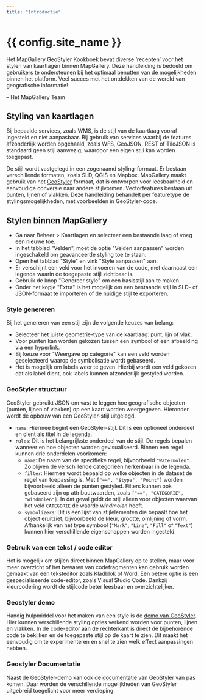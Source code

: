 ```yaml
---
title: "Introductie"
---
```


# {{ config.site_name }}

Het MapGallery GeoStyler Kookboek bevat diverse ‘recepten’ voor het stylen van kaartlagen binnen MapGallery. Deze handleiding is bedoeld om gebruikers te ondersteunen bij het optimaal benutten van de mogelijkheden binnen het platform. Veel succes met het ontdekken van de wereld van geografische informatie!

– Het MapGallery Team

Styling van kaartlagen
---

Bij bepaalde services, zoals WMS, is de stijl van de kaartlaag vooraf ingesteld en niet aanpasbaar. Bij gebruik van services waarbij de features afzonderlijk worden opgehaald, zoals WFS, GeoJSON, REST of TileJSON is standaard geen stijl aanwezig, waardoor een eigen stijl kan worden toegepast.

De stijl wordt vastgelegd in een zogenaamd styling-formaat. Er bestaan verschillende formaten, zoals SLD, QGIS en Mapbox. MapGallery maakt gebruik van het [GeoStyler](https://geostyler.org/) formaat, dat is ontworpen voor leesbaarheid en eenvoudige conversie naar andere stijlvormen. Vectorfeatures bestaan uit punten, lijnen of vlakken. Deze handleiding behandelt per featuretype de stylingsmogelijkheden, met voorbeelden in GeoStyler-code.


Stylen binnen MapGallery
---
- Ga naar Beheer > Kaartlagen en selecteer een bestaande laag of voeg een nieuwe toe.
- In het tabblad "Velden", moet de optie "Velden aanpassen" worden ingeschakeld om geavanceerde styling toe te staan.
- Open het tabblad "Style" en vink "Style aanpassen" aan.
- Er verschijnt een veld voor het invoeren van de code, met daarnaast een legenda waarin de toegepaste stijl zichtbaar is.
- Gebruik de knop "Genereer style" om een basisstijl aan te maken.
- Onder het kopje "Extra" is het mogelijk om een bestaande stijl in SLD- of JSON-formaat te importeren of de huidige stijl te exporteren.

### Style genereren

Bij het genereren van een stijl zijn de volgende keuzes van belang:

- Selecteer het juiste geometrie-type van de kaartlaag: punt, lijn of vlak.
- Voor punten kan worden gekozen tussen een symbool of een afbeelding via een hyperlink.
- Bij keuze voor "Weergave op categorie" kan een veld worden geselecteerd waarop de symbolisatie wordt gebaseerd.
- Het is mogelijk om labels weer te geven. Hierbij wordt een veld gekozen dat als label dient, ook labels kunnen afzonderlijk gestyled worden.

### GeoStyler structuur
GeoStyler gebruikt JSON om vast te leggen hoe geografische objecten (punten, lijnen of vlakken) op een kaart worden weergegeven. Hieronder wordt de opbouw van een GeoStyler-stijl uitgelegd.

- `name`: Hiermee begint een GeoStyler-stijl. Dit is een optioneel onderdeel en dient als titel in de legenda.
- `rules`: Dit is het belangrijkste onderdeel van de stijl. De regels bepalen wanneer en hoe objecten worden gevisualiseerd. Binnen een regel kunnen drie onderdelen voorkomen:
    - `name`: De naam van de specifieke regel, bijvoorbeeld `"Watermolen"`. Zo blijven de verschillende categorieën herkenbaar in de legenda.
    - `filter`: Hiermee wordt bepaald op welke objecten in de dataset de regel van toepassing is. Met `["==", "$type", "Point"]` worden bijvoorbeeld alleen de punten gestyled. Filters kunnen ook gebaseerd zijn op attribuutwaarden, zoals `["==", "CATEGORIE", "windmolen"]`. In dat geval geldt de stijl alleen voor objecten waarvan het veld `CATEGORIE` de waarde *windmolen* heeft.
    - `symbolizers`: Dit is een lijst van stijlelementen die bepaalt hoe het object eruitziet, bijvoorbeeld de kleur, grootte, omlijning of vorm. Afhankelijk van het type symbool (`"Mark"`, `"Line"`, `"Fill"` of `"Text"`) kunnen hier verschillende eigenschappen worden ingesteld.



### Gebruik van een tekst / code editor

Het is mogelijk om stijlen direct binnen MapGallery op te stellen, maar voor meer overzicht of het bewaren van codefragmenten kan gebruik worden gemaakt van een teksteditor zoals Kladblok of Word. Een betere optie is een gespecialiseerde code-editor, zoals Visual Studio Code. Dankzij kleurcodering wordt de stijlcode beter leesbaar en overzichtelijker.

### Geostyler demo 

Handig hulpmiddel voor het maken van een style is de [demo van GeoStyler](https://demo.geostyler.org/). Hier kunnen verschillende styling opties verkend worden voor punten, lijnen en vlakken. In de code-editor aan de rechterkant is direct de bijbehorende code te bekijken en de toegepaste stijl op de kaart te zien. Dit maakt het eenvoudig om te experimenteren en snel te zien welk effect aanpassingen hebben.

### Geostyler Documentatie
Naast de GeoStyler-demo kan ook de [documentatie](https://geostyler.github.io/geostyler-style/docs/master/index.html) van GeoStyler van pas komen. Daar worden de verschillende mogelijkheden van GeoStyler uitgebreid toegelicht voor meer verdieping. 
